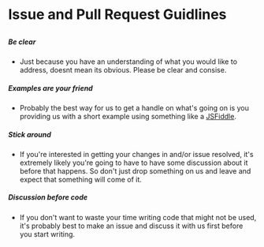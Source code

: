 # Issue and Pull Request Guidlines

##

##### Be clear
 * Just because you have an understanding of what you would like to address, doesnt mean its obvious. Please be clear and consise.
 
##### Examples are your friend
 * Probably the best way for us to get a handle on what's going on is you providing us with a short example using something like a [JSFiddle](http://jsfiddle.net/).
 
##### Stick around
 * If you're interested in getting your changes in and/or issue resolved, it's extremely likely you're going to have to have some discussion about it before that happens. So don't just drop something on us and leave and expect that something will come of it.
 
##### Discussion before code
 * If you don't want to waste your time writing code that might not be used, it's probably best to make an issue and discuss it with us first before you start writing. 

